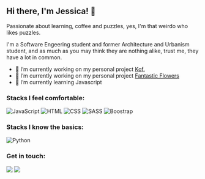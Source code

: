 ## Hi there, I'm Jessica! 👋

Passionate about learning, coffee and puzzles, yes, I'm that weirdo who likes puzzles.

I'm a Software Engeering student and former Architecture and Urbanism student, and as much as you may think they are nothing alike, trust me, they have a lot in common. 

* 🔭 I’m currently working on my personal project [Kof.](https://jessicagbsg.github.io/project-Kof./)
* 🔭 I’m currently working on my personal project [Fantastic Flowers](https://jessicagbsg.github.io/project-FantasticFlowers/)
* 🌱 I’m currently learning Javascript


### Stacks I feel comfortable:

![JavaScript](https://img.shields.io/badge/JavaScript-F7DF1E?style=for-the-badge&logo=JavaScript&logoColor=black) 
![HTML](https://img.shields.io/badge/HTML-E34F26?style=for-the-badge&logo=html5&logoColor=white) 
![CSS](https://img.shields.io/badge/CSS-1572B6?style=for-the-badge&logo=css3&logoColor=white) 
![SASS](https://img.shields.io/badge/SASS-CC6699?style=for-the-badge&logo=SASS&logoColor=white) 
![Boostrap](https://img.shields.io/badge/Bootstrap-7952B3?style=for-the-badge&logo=Bootstrap&logoColor=white)

### Stacks I know the basics:
![Python](https://img.shields.io/badge/Python-3776AB?style=for-the-badge&logo=python&logoColor=white)

### Get in touch:
<a href="mailto:jessicagbsg@gmail.com"><img src="https://img.shields.io/badge/Gmail-EA4335?style=for-the-badge&logo=gmail&logoColor=white"></a>
<a href="https://www.linkedin.com/in/jessicagondim/"><img src="https://img.shields.io/badge/LinkedIn-0A66C2?style=for-the-badge&logo=linkedin&logoColor=white"></a>

